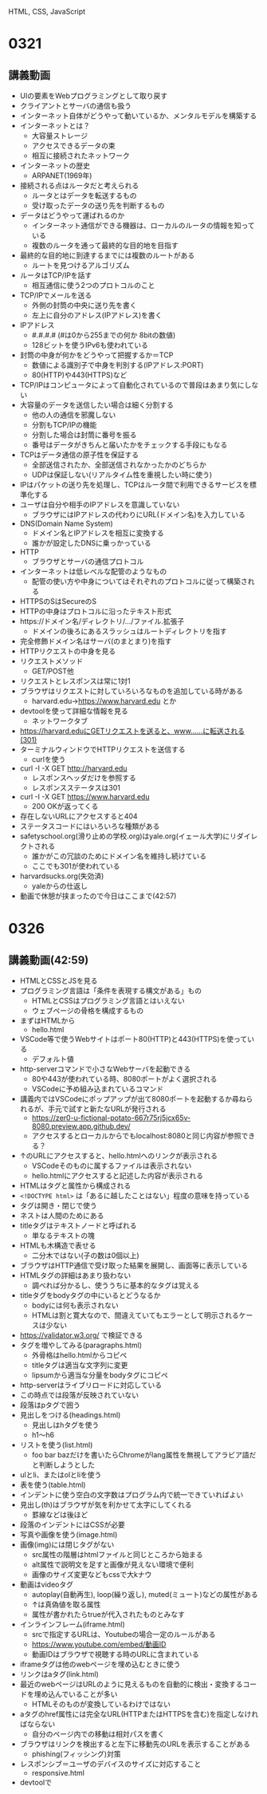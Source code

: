 HTML, CSS, JavaScript
# 0321

## 講義動画
- UIの要素をWebプログラミングとして取り戻す
- クライアントとサーバの通信も扱う
- インターネット自体がどうやって動いているか、メンタルモデルを構築する
- インターネットとは？
  - 大容量ストレージ
  - アクセスできるデータの束
  - 相互に接続されたネットワーク
- インターネットの歴史
  - ARPANET(1969年)
- 接続される点はルータだと考えられる
  - ルータとはデータを転送するもの
  - 受け取ったデータの送り先を判断するもの
- データはどうやって運ばれるのか
  - インターネット通信ができる機器は、ローカルのルータの情報を知っている
  - 複数のルータを通って最終的な目的地を目指す
- 最終的な目的地に到達するまでには複数のルートがある
  - ルートを見つけるアルゴリズム
- ルータはTCP/IPを話す
  - 相互通信に使う2つのプロトコルのこと
- TCP/IPでメールを送る
  - 外側の封筒の中央に送り先を書く
  - 左上に自分のアドレス(IPアドレス)を書く
- IPアドレス
  - #.#.#.# (#は0から255までの何か 8bitの数値)
  - 128ビットを使うIPv6も使われている
- 封筒の中身が何かをどうやって把握するか＝TCP
  - 数値による識別子で中身を判別する(IPアドレス:PORT)
  - 80(HTTP)や443(HTTPS)など
- TCP/IPはコンピュータによって自動化されているので普段はあまり気にしない
- 大容量のデータを送信したい場合は細く分割する
  - 他の人の通信を邪魔しない
  - 分割もTCP/IPの機能
  - 分割した場合は封筒に番号を振る
  - 番号はデータがきちんと届いたかをチェックする手段にもなる
- TCPはデータ通信の原子性を保証する
  - 全部送信されたか、全部送信されなかったかのどちらか
  - UDPは保証しない(リアルタイム性を重視したい時に使う)
- IPはパケットの送り先を処理し、TCPはルータ間で利用できるサービスを標準化する
- ユーザは自分や相手のIPアドレスを意識していない
  - ブラウザにはIPアドレスの代わりにURL(ドメイン名)を入力している
- DNS(Domain Name System)
  - ドメイン名とIPアドレスを相互に変換する
  - 誰かが設定したDNSに乗っかっている
- HTTP
  - ブラウザとサーバの通信プロトコル
- インターネットは低レベルな配管のようなもの
  - 配管の使い方や中身についてはそれぞれのプロトコルに従って構築される
- HTTPSのSはSecureのS
- HTTPの中身はプロトコルに沿ったテキスト形式
- https://ドメイン名/ディレクトリ/.../ファイル.拡張子
  - ドメインの後ろにあるスラッシュはルートディレクトリを指す
- 完全修飾ドメイン名はサーバ(のまとまり)を指す
- HTTPリクエストの中身を見る
- リクエストメソッド
  - GET/POST他
- リクエストとレスポンスは常に1対1
- ブラウザはリクエストに対していろいろなものを追加している時がある
  - harvard.edu→https://www.harvard.edu とか
- devtoolを使って詳細な情報を見る
  - ネットワークタブ
- https://harvard.eduにGETリクエストを送ると、www……に転送される(301)
- ターミナルウィンドウでHTTPリクエストを送信する
  - curlを使う
- curl -I -X GET http://harvard.edu
  - レスポンスヘッダだけを参照する
  - レスポンスステータスは301
- curl -I -X GET https://www.harvard.edu
  - 200 OKが返ってくる
- 存在しないURLにアクセスすると404
- ステータスコードにはいろいろな種類がある
- safetyschool.org(滑り止めの学校.org)はyale.org(イェール大学)にリダイレクトされる
  - 誰かがこの冗談のためにドメイン名を維持し続けている
  - ここでも301が使われている
- harvardsucks.org(失効済)
  - yaleからの仕返し
- 動画で休憩が挟まったので今日はここまで(42:57)

# 0326

## 講義動画(42:59)
- HTMLとCSSとJSを見る
- プログラミング言語は「条件を表現する構文がある」もの
  - HTMLとCSSはプログラミング言語とはいえない
  - ウェブページの骨格を構成するもの
- まずはHTMLから
  - hello.html
- VSCode等で使うWebサイトはポート80(HTTP)と443(HTTPS)を使っている
  - デフォルト値
- http-serverコマンドで小さなWebサーバを起動できる
  - 80や443が使われている時、8080ポートがよく選択される
  - VSCodeに予め組み込まれているコマンド
- 講義内ではVSCodeにポップアップが出て8080ポートを起動するか尋ねられるが、手元で試すと新たなURLが発行される
  - https://zer0-u-fictional-potato-667r75rj5jcx65v-8080.preview.app.github.dev/
  - アクセスするとローカルからでもlocalhost:8080と同じ内容が参照できる？
- ↑のURLにアクセスすると、hello.htmlへのリンクが表示される
  - VSCodeそのものに属するファイルは表示されない
  - hello.htmlにアクセスすると記述した内容が表示される
- HTMLはタグと属性から構成される
- `<!DOCTYPE html>` は「あるに越したことはない」程度の意味を持っている
- タグは開き・閉じで使う
- ネストは人間のためにある
- titleタグはテキストノードと呼ばれる
  - 単なるテキストの塊
- HTMLも木構造で表せる
  - 二分木ではない(子の数は0個以上)
- ブラウザはHTTP通信で受け取った結果を展開し、画面等に表示している
- HTMLタグの詳細はあまり扱わない
  - 調べれば分かるし、使ううちに基本的なタグは覚える
- titleタグをbodyタグの中にいるとどうなるか
  - bodyには何も表示されない
  - HTMLは割と寛大なので、間違えていてもエラーとして明示されるケースは少ない
- https://validator.w3.org/ で検証できる
- タグを増やしてみる(paragraphs.html)
  - 外骨格はhello.htmlからコピペ
  - titleタグは適当な文字列に変更
  - lipsumから適当な分量をbodyタグにコピペ
- http-serverはライブリロードに対応している
- この時点では段落が反映されていない
- 段落はpタグで囲う
- 見出しをつける(headings.html)
  - 見出しはhタグを使う
  - h1～h6
- リストを使う(list.html)
  - foo bar bazだけを書いたらChromeがlang属性を無視してアラビア語だと判断しようとした
- ulとli、またはolとliを使う
- 表を使う(table.html)
- インデントに使う空白の文字数はプログラム内で統一できていればよい
- 見出し(th)はブラウザが気を利かせて太字にしてくれる
  - 罫線などは後ほど
- 段落のインデントにはCSSが必要
- 写真や画像を使う(image.html)
- 画像(img)には閉じタグがない
  - src属性の階層はhtmlファイルと同じところから始まる
  - alt属性で説明文を足すと画像が見えない環境で便利
  - 画像のサイズ変更などもcssで大kナウ
- 動画はvideoタグ
  - autoplay(自動再生), loop(繰り返し), muted(ミュート)などの属性がある
  - ↑は真偽値を取る属性
  - 属性が書かれたらtrueが代入されたものとみなす
- インラインフレーム(iframe.html)
  - srcで指定するURLは、Youtubeの場合一定のルールがある
  - https://www.youtube.com/embed/動画ID
  - 動画IDはブラウザで視聴する時のURLに含まれている
- iframeタグは他のwebページを埋め込むときに使う
- リンクはaタグ(link.html)
- 最近のwebページはURLのように見えるものを自動的に検出・変換するコードを埋め込んでいることが多い
  - HTMLそのものが変換しているわけではない
- aタグのhref属性には完全なURL(HTTPまたはHTTPSを含む)を指定しなければならない
  - 自分のページ内での移動は相対パスを書く
- ブラウザはリンクを検出すると左下に移動先のURLを表示することがある
  - phishing(フィッシング)対策
- レスポンシブ＝ユーザのデバイスのサイズに対応すること
  - responsive.html
- devtoolで